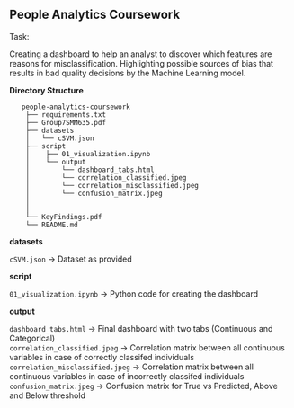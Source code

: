 ## People Analytics Coursework

Task:

Creating a dashboard to help an analyst to discover which features are reasons for misclassification.
Highlighting possible sources of bias that results in bad quality decisions by the Machine Learning model.


**Directory Structure**

       people-analytics-coursework
        ├── requirements.txt
        ├── Group7SMM635.pdf
        ├── datasets
        │   └── cSVM.json
        ├── script
        │    ├── 01_visualization.ipynb
        │    └── output
        │        └── dashboard_tabs.html
        │        └── correlation_classified.jpeg
        │        └── correlation_misclassified.jpeg
        │        └── confusion_matrix.jpeg
        │ 
        │           
        └── KeyFindings.pdf
        └── README.md

**datasets**

`cSVM.json` -> Dataset as provided

**script**

`01_visualization.ipynb` -> Python code for creating the dashboard

**output**

`dashboard_tabs.html` -> Final dashboard with two tabs (Continuous and Categorical) <br />
`correlation_classified.jpeg` -> Correlation matrix between all continuous variables in case of correctly classifed individuals <br />
`correlation_misclassified.jpeg` -> Correlation matrix between all continuous variables in case of incorrectly classifed individuals <br />
`confusion_matrix.jpeg` -> Confusion matrix for True vs Predicted, Above and Below threshold <br />
